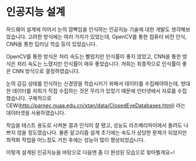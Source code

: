 # 인공지능 설계

하드웨어 설계에 이어서 눈의 깜빡임을 인식하는 인공지능 기술에 대한 개발도 생각해보았습니다. 고려한 방식에는 여러 가지가 있었는데, OpenCV를 통한 컴퓨터 비전 인식, CNN을 통한 딥러닝 학습 등이 있었습니다. 

OpenCV를 통한 방식은 처리 속도는 빨랐지만 인식률이 좋지 않았고, CNN을 통한 방식은 처리 속도는 느렸지만 인식률이 매우 좋았습니다. 저희는 최종적으로 인식률이 좋은 CNN 방식으로 결정하였습니다.

눈의 감김 상태를 인식하는 신경망을 학습시키기 위해서 데이터를 수집해야하는데, 방대한 데이터를 저희가 직접 수집하는 것은 무리가 있었기 때문에 인터넷에서 자료를 수집했습니다. 구체적으로 CEW(http://parnec.nuaa.edu.cn/xtan/data/ClosedEyeDatabases.html) 라는 데이터셋을 사용하였습니다.

학습을 테스트 용도로 시켜본 결과 인식이 잘 됐고, 성능도 라즈베리파이에서 돌려도 나쁘지 않을 정도였습니다. 물론 알고리즘 설계 초기에는 속도가 상당한 문제가 되었지만 최적화 작업을 어느정도 거친 후에는 성능이 많이 향상되었습니다.

이렇게 설계된 인공지능을 바탕으로 다음엔 좀 더 완성된 모습으로 찾아뵐게요~!